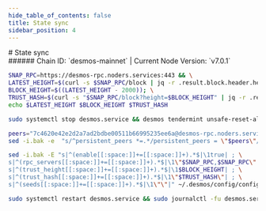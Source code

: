 ```yaml
---
hide_table_of_contents: false
title: State sync
sidebar_position: 4
---
```


<div class="h1-with-icon icon-desmos">
# State sync
</div>
###### Chain ID: `desmos-mainnet` | Current Node Version: `v7.0.1`

```bash
SNAP_RPC=https://desmos-rpc.noders.services:443 && \
LATEST_HEIGHT=$(curl -s $SNAP_RPC/block | jq -r .result.block.header.height); \
BLOCK_HEIGHT=$((LATEST_HEIGHT - 2000)); \
TRUST_HASH=$(curl -s "$SNAP_RPC/block?height=$BLOCK_HEIGHT" | jq -r .result.block_id.hash) && \
echo $LATEST_HEIGHT $BLOCK_HEIGHT $TRUST_HASH
```
```bash
sudo systemctl stop desmos.service && desmos tendermint unsafe-reset-all --home ~/.desmos --keep-addr-book
```
```bash
peers="7c4620e42e2d2a7ad2bdbe00511b66995235ee6a@desmos-rpc.noders.services:27656"
sed -i.bak -e  "s/^persistent_peers *=.*/persistent_peers = \"$peers\"/" ~/.desmos/config/config.toml
```
```bash
sed -i.bak -E "s|^(enable[[:space:]]+=[[:space:]]+).*$|\1true| ; \
s|^(rpc_servers[[:space:]]+=[[:space:]]+).*$|\1\"$SNAP_RPC,$SNAP_RPC\"| ; \
s|^(trust_height[[:space:]]+=[[:space:]]+).*$|\1$BLOCK_HEIGHT| ; \
s|^(trust_hash[[:space:]]+=[[:space:]]+).*$|\1\"$TRUST_HASH\"| ; \
s|^(seeds[[:space:]]+=[[:space:]]+).*$|\1\"\"|" ~/.desmos/config/config.toml
```
```bash
sudo systemctl restart desmos.service && sudo journalctl -fu desmos.service --no-hostname -o cat
```